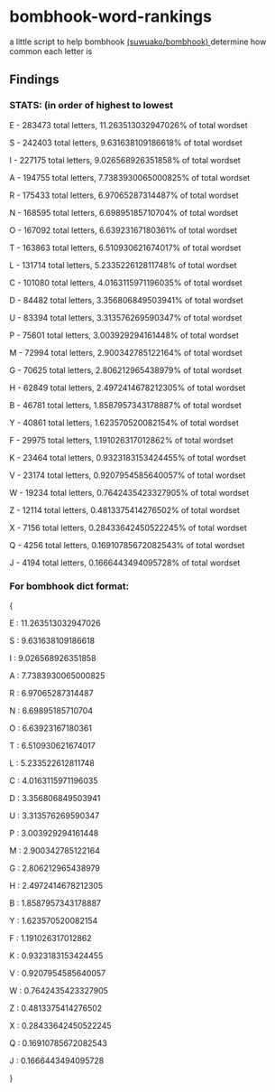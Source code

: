 # bombhook-word-rankings
a little script to help bombhook <a href="https://github.com/suwuako/bombhook"> (suwuako/bombhook) <a> determine how common each letter is 

## Findings

### STATS: (in order of highest to lowest

E - 283473 total letters, 11.263513032947026% of total wordset

S - 242403 total letters, 9.631638109186618% of total wordset

I - 227175 total letters, 9.026568926351858% of total wordset

A - 194755 total letters, 7.7383930065000825% of total wordset

R - 175433 total letters, 6.97065287314487% of total wordset

N - 168595 total letters, 6.69895185710704% of total wordset

O - 167092 total letters, 6.63923167180361% of total wordset

T - 163863 total letters, 6.510930621674017% of total wordset

L - 131714 total letters, 5.233522612811748% of total wordset

C - 101080 total letters, 4.0163115971196035% of total wordset

D - 84482 total letters, 3.356806849503941% of total wordset

U - 83394 total letters, 3.313576269590347% of total wordset

P - 75601 total letters, 3.003929294161448% of total wordset

M - 72994 total letters, 2.900342785122164% of total wordset

G - 70625 total letters, 2.806212965438979% of total wordset

H - 62849 total letters, 2.4972414678212305% of total wordset

B - 46781 total letters, 1.8587957343178887% of total wordset

Y - 40861 total letters, 1.623570520082154% of total wordset

F - 29975 total letters, 1.191026317012862% of total wordset

K - 23464 total letters, 0.9323183153424455% of total wordset

V - 23174 total letters, 0.9207954585640057% of total wordset

W - 19234 total letters, 0.7642435423327905% of total wordset

Z - 12114 total letters, 0.4813375414276502% of total wordset

X - 7156 total letters, 0.28433642450522245% of total wordset

Q - 4256 total letters, 0.16910785672082543% of total wordset

J - 4194 total letters, 0.1666443494095728% of total wordset

### For bombhook dict format:

{

E : 11.263513032947026

S : 9.631638109186618

I : 9.026568926351858

A : 7.7383930065000825

R : 6.97065287314487

N : 6.69895185710704

O : 6.63923167180361

T : 6.510930621674017

L : 5.233522612811748

C : 4.0163115971196035

D : 3.356806849503941

U : 3.313576269590347

P : 3.003929294161448

M : 2.900342785122164

G : 2.806212965438979

H : 2.4972414678212305

B : 1.8587957343178887

Y : 1.623570520082154

F : 1.191026317012862

K : 0.9323183153424455

V : 0.9207954585640057

W : 0.7642435423327905

Z : 0.4813375414276502

X : 0.28433642450522245

Q : 0.16910785672082543

J : 0.1666443494095728

}
